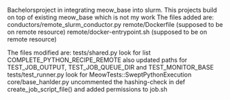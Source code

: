 Bachelorsproject in integrating meow_base into slurm. This projects build on top of existing meow_base which is not my work 
The files added are: 
conductors/remote_slurm_conductor.py 
remote/Dockerfile (supposed to be on remote resource) 
remote/docker-entrypoint.sh (supposed to be on remote resource)

The files modified are: 
tests/shared.py look for list COMPLETE_PYTHON_RECIPE_REMOTE also updated paths for TEST_JOB_OUTPUT, TEST_JOB_QUEUE_DIR and TEST_MONITOR_BASE 
tests/test_runner.py look for MeowTests::SweptPythonExecution core/base_hanlder.py uncommented the hashing-check in def create_job_script_file() and added permissions to job.sh
